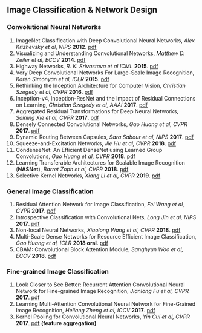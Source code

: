 ## Image Classification & Network Design

### Convolutional Neural Networks
1. ImageNet Classification with Deep Convolutional Neural Networks, *Alex Krizhevsky et al, NIPS* **2012**. [pdf](https://papers.nips.cc/paper/4824-imagenet-classification-with-deep-convolutional-neural-networks.pdf)
1. Visualizing and Understanding Convolutional Networks, *Matthew D. Zeiler et al, ECCV* **2014**. [pdf](https://arxiv.org/pdf/1311.2901.pdf) 
1. Highway Networks, *R. K. Srivastava et al ICML* **2015**. [pdf](https://arxiv.org/pdf/1505.00387.pdf)
1. Very Deep Convolutional Networks For Large-Scale Image Recognition, *Karen Simonyan et al, ICLR* **2015**. [pdf](https://arxiv.org/pdf/1409.1556.pdf)
1. Rethinking the Inception Architecture for Computer Vision, *Christian Szegedy et al, CVPR* **2016**. [pdf](https://arxiv.org/pdf/1512.00567.pdf)
1. Inception-v4, Inception-ResNet and the Impact of Residual Connections on Learning, *Christian Szegedy et al, AAAI* **2017**. [pdf](https://arxiv.org/pdf/1602.07261.pdf)
1. Aggregated Residual Transformations for Deep Neural Networks, *Saining Xie et al, CVPR* **2017**. [pdf](https://arxiv.org/pdf/1611.05431.pdf)
1. Densely Connected Convolutional Networks, *Gao Huang et al, CVPR* **2017**. [pdf](https://arxiv.org/pdf/1608.06993.pdf)
1. Dynamic Routing Between Capsules, *Sara Sabour et al, NIPS* **2017**. [pdf](https://papers.nips.cc/paper/6975-dynamic-routing-between-capsules.pdf)
1. Squeeze-and-Excitation Networks, *Jie Hu et al, CVPR* **2018**. [pdf](https://arxiv.org/pdf/1709.01507.pdf)
1. CondenseNet: An Efficient DenseNet using Learned Group Convolutions, *Gao Huang et al, CVPR* **2018**. [pdf](https://arxiv.org/pdf/1711.09224.pdf)
1. Learning Transferable Architectures for Scalable Image Recognition (**NASNet**), *Barret Zoph et al, CVPR* **2018**. [pdf](https://arxiv.org/pdf/1707.07012.pdf)
1. Selective Kernel Networks, *Xiang Li et al, CVPR* **2019**. [pdf](https://arxiv.org/pdf/1903.06586.pdf)

### General Image Classification
1. Residual Attention Network for Image Classification, *Fei Wang et al, CVPR* **2017**. [pdf](https://arxiv.org/pdf/1704.06904.pdf)
1. Introspective Classification with Convolutional Nets, *Long Jin et al, NIPS* **2017**. [pdf](https://papers.nips.cc/paper/6684-introspective-classification-with-convolutional-nets.pdf)
1. Non-local Neural Networks, *Xiaolong Wang et al, CVPR* **2018**. [pdf](https://arxiv.org/pdf/1711.07971.pdf)
1. Multi-Scale Dense Networks for Resource Efficient Image Classification, *Gao Huang et al, ICLR* **2018 oral**. [pdf](https://arxiv.org/pdf/1703.09844.pdf)
1. CBAM: Convolutional Block Attention Module, *Sanghyun Woo et al, ECCV* **2018**. [pdf](https://arxiv.org/abs/1807.06521)

### Fine-grained Image Classification
1. Look Closer to See Better: Recurrent Attention Convolutional Neural Network for Fine-grained Image Recognition, *Jianlong Fu et al, CVPR* **2017**. [pdf](http://openaccess.thecvf.com/content_cvpr_2017/papers/Fu_Look_Closer_to_CVPR_2017_paper.pdf)
1. Learning Multi-Attention Convolutional Neural Network for Fine-Grained Image Recognition, *Heliang Zheng et al, ICCV* **2017**. [pdf](http://openaccess.thecvf.com/content_ICCV_2017/papers/Zheng_Learning_Multi-Attention_Convolutional_ICCV_2017_paper.pdf)
1. Kernel Pooling for Convolutional Neural Networks, *Yin Cui et al, CVPR* **2017**. [pdf](https://vision.cornell.edu/se3/wp-content/uploads/2017/04/cui2017cvpr.pdf) **(feature aggregation)**
